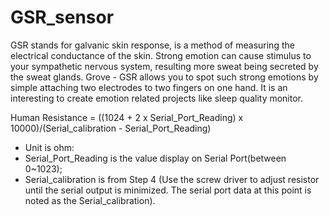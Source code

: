 # GSR_sensor



GSR stands for galvanic skin response, is a method of measuring the electrical conductance of the skin. 
Strong emotion can cause stimulus to your sympathetic nervous system, resulting more sweat being secreted
by the sweat glands. Grove - GSR allows you to spot such strong emotions by simple attaching two 
electrodes to two fingers on one hand. It is an interesting to create emotion related projects like
sleep quality monitor.

Human Resistance = ((1024 + 2 x Serial_Port_Reading) x 10000)/(Serial_calibration - Serial_Port_Reading)

* Unit is ohm:
* Serial_Port_Reading is the value display on Serial Port(between 0~1023);
* Serial_calibration is from Step 4 (Use the screw driver to adjust resistor until the serial output is
  minimized. The serial port data at this point is noted as the Serial_calibration).
